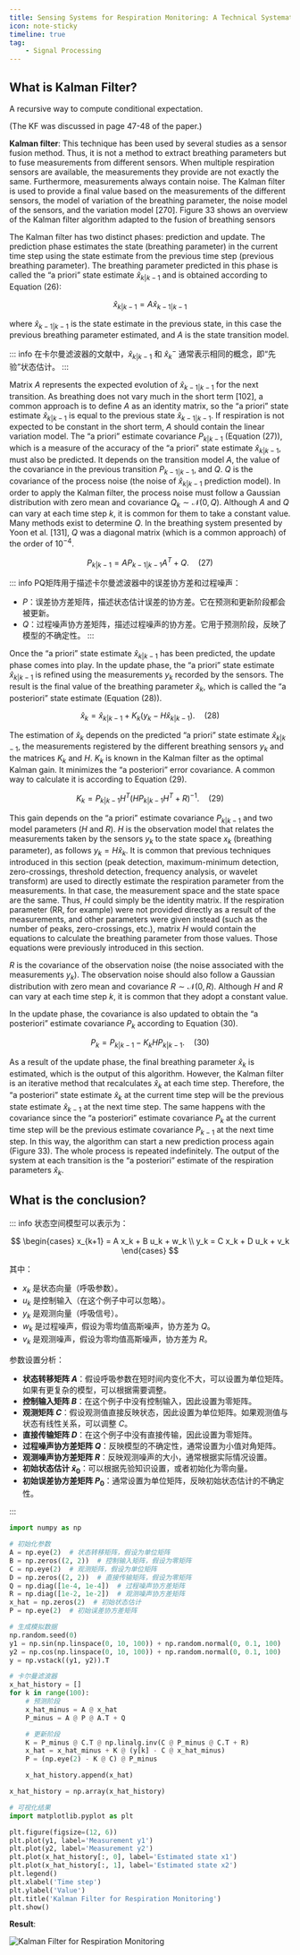 ```yaml
---
title: Sensing Systems for Respiration Monitoring: A Technical Systematic Review
icon: note-sticky
timeline: true
tag:
    - Signal Processing
---
```


## What is Kalman Filter?

A recursive way to compute conditional expectation.

(The KF was discussed in page 47-48 of the paper.)

**Kalman filter**: This technique has been used by several studies as a sensor fusion method. Thus, it is not a method to extract breathing parameters but to fuse measurements from different sensors. When multiple respiration sensors are available, the measurements they provide are not exactly the same. Furthermore, measurements always contain noise. The Kalman filter is used to provide a final value based on the measurements of the different sensors, the model of variation of the breathing parameter, the noise model of the sensors, and the variation model [270]. Figure 33 shows an overview of the Kalman filter algorithm adapted to the fusion of breathing sensors

The Kalman filter has two distinct phases: prediction and update. The prediction phase estimates the state (breathing parameter) in the current time step using the state estimate from the previous time step (previous breathing parameter). The breathing parameter predicted in this phase is called the “a priori” state estimate $\hat{x}_{k|k-1}$ and is obtained according to Equation (26):

$$
\hat{x}_{k|k-1} = A \hat{x}_{k-1|k-1}
$$

where $\hat{x}_{k-1|k-1}$ is the state estimate in the previous state, in this case the previous breathing parameter estimated, and $A$ is the state transition model. 

::: info
在卡尔曼滤波器的文献中，$\hat{x}_{k|k-1}$ 和 $\hat{x}^{-}_k$ 通常表示相同的概念，即“先验”状态估计。
:::


Matrix $A$ represents the expected evolution of $\hat{x}_{k-1|k-1}$ for the next transition. As breathing does not vary much in the short term [102], a common approach is to define $A$ as an identity matrix, so the “a priori” state estimate $\hat{x}_{k|k-1}$ is equal to the previous state $\hat{x}_{k-1|k-1}$. If respiration is not expected to be constant in the short term, $A$ should contain the linear variation model. The “a priori” estimate covariance $P_{k|k-1}$ (Equation (27)), which is a measure of the accuracy of the “a priori” state estimate $\hat{x}_{k|k-1}$, must also be predicted. It depends on the transition model $A$, the value of the covariance in the previous transition $P_{k-1|k-1}$, and $Q$. $Q$ is the covariance of the process noise (the noise of $\hat{x}_{k|k-1}$ prediction model). In order to apply the Kalman filter, the process noise must follow a Gaussian distribution with zero mean and covariance $Q_k \sim \mathcal{N}(0, Q)$. Although $A$ and $Q$ can vary at each time step $k$, it is common for them to take a constant value. Many methods exist to determine $Q$. In the breathing system presented by Yoon et al. [131], $Q$ was a diagonal matrix (which is a common approach) of the order of $10^{-4}$.

$$
P_{k|k-1} = A P_{k-1|k-1} A^T + Q. \quad (27)
$$

::: info
PQ矩阵用于描述卡尔曼滤波器中的误差协方差和过程噪声：

- $P$：误差协方差矩阵，描述状态估计误差的协方差。它在预测和更新阶段都会被更新。
- $Q$：过程噪声协方差矩阵，描述过程噪声的协方差。它用于预测阶段，反映了模型的不确定性。
:::

Once the “a priori” state estimate $\hat{x}_{k|k-1}$ has been predicted, the update phase comes into play. In the update phase, the “a priori” state estimate $\hat{x}_{k|k-1}$ is refined using the measurements $y_k$ recorded by the sensors. The result is the final value of the breathing parameter $\hat{x}_k$, which is called the “a posteriori” state estimate (Equation (28)).

$$
\hat{x}_k = \hat{x}_{k|k-1} + K_k (y_k - H \hat{x}_{k|k-1}). \quad (28)
$$

The estimation of $\hat{x}_k$ depends on the predicted “a priori” state estimate $\hat{x}_{k|k-1}$, the measurements registered by the different breathing sensors $y_k$ and the matrices $K_k$ and $H$. $K_k$ is known in the Kalman filter as the optimal Kalman gain. It minimizes the “a posteriori” error covariance. A common way to calculate it is according to Equation (29).

$$
K_k = P_{k|k-1} H^T (H P_{k|k-1} H^T + R)^{-1}. \quad (29)
$$

This gain depends on the “a priori” estimate covariance $P_{k|k-1}$ and two model parameters ($H$ and $R$). $H$ is the observation model that relates the measurements taken by the sensors $y_k$ to the state space $x_k$ (breathing parameter), as follows $y_k = H \hat{x}_k$. It is common that previous techniques introduced in this section (peak detection, maximum-minimum detection, zero-crossings, threshold detection, frequency analysis, or wavelet transform) are used to directly estimate the respiration parameter from the measurements. In that case, the measurement space and the state space are the same. Thus, $H$ could simply be the identity matrix. If the respiration parameter (RR, for example) were not provided directly as a result of the measurements, and other parameters were given instead (such as the number of peaks, zero-crossings, etc.), matrix $H$ would contain the equations to calculate the breathing parameter from those values. Those equations were previously introduced in this section. 

$R$ is the covariance of the observation noise (the noise associated with the measurements $y_k$). The observation noise should also follow a Gaussian distribution with zero mean and covariance $R \sim \mathcal{N}(0, R)$. Although $H$ and $R$ can vary at each time step $k$, it is common that they adopt a constant value. 

In the update phase, the covariance is also updated to obtain the “a posteriori” estimate covariance $P_k$ according to Equation (30).

$$
P_k = P_{k|k-1} - K_k H P_{k|k-1}. \quad (30)
$$

As a result of the update phase, the final breathing parameter $\hat{x}_k$ is estimated, which is the output of this algorithm. However, the Kalman filter is an iterative method that recalculates $\hat{x}_k$ at each time step. Therefore, the “a posteriori” state estimate $\hat{x}_k$ at the current time step will be the previous state estimate $\hat{x}_{k-1}$ at the next time step. The same happens with the covariance since the “a posteriori” estimate covariance $P_k$ at the current time step will be the previous estimate covariance $P_{k-1}$ at the next time step. In this way, the algorithm can start a new prediction process again (Figure 33). The whole process is repeated indefinitely. The output of the system at each transition is the “a posteriori” estimate of the respiration parameters $\hat{x}_k$.

## What is the conclusion?

::: info
状态空间模型可以表示为：

$$
\begin{cases}
x_{k+1} = A x_k + B u_k + w_k \\
y_k = C x_k + D u_k + v_k
\end{cases}
$$

其中：

- $x_k$ 是状态向量（呼吸参数）。
- $u_k$ 是控制输入（在这个例子中可以忽略）。
- $y_k$ 是观测向量（呼吸信号）。
- $w_k$ 是过程噪声，假设为零均值高斯噪声，协方差为 $Q$。
- $v_k$ 是观测噪声，假设为零均值高斯噪声，协方差为 $R$。

参数设置分析：

- **状态转移矩阵 $A$**：假设呼吸参数在短时间内变化不大，可以设置为单位矩阵。如果有更复杂的模型，可以根据需要调整。
- **控制输入矩阵 $B$**：在这个例子中没有控制输入，因此设置为零矩阵。
- **观测矩阵 $C$**：假设观测值直接反映状态，因此设置为单位矩阵。如果观测值与状态有线性关系，可以调整 $C$。
- **直接传输矩阵 $D$**：在这个例子中没有直接传输，因此设置为零矩阵。
- **过程噪声协方差矩阵 $Q$**：反映模型的不确定性，通常设置为小值对角矩阵。
- **观测噪声协方差矩阵 $R$**：反映观测噪声的大小，通常根据实际情况设置。
- **初始状态估计 $\hat{x}_0$**：可以根据先验知识设置，或者初始化为零向量。
- **初始误差协方差矩阵 $P_0$**：通常设置为单位矩阵，反映初始状态估计的不确定性。

:::

```python
import numpy as np

# 初始化参数
A = np.eye(2)  # 状态转移矩阵，假设为单位矩阵
B = np.zeros((2, 2))  # 控制输入矩阵，假设为零矩阵
C = np.eye(2)  # 观测矩阵，假设为单位矩阵
D = np.zeros((2, 2))  # 直接传输矩阵，假设为零矩阵
Q = np.diag([1e-4, 1e-4])  # 过程噪声协方差矩阵
R = np.diag([1e-2, 1e-2])  # 观测噪声协方差矩阵
x_hat = np.zeros(2)  # 初始状态估计
P = np.eye(2)  # 初始误差协方差矩阵

# 生成模拟数据
np.random.seed(0)
y1 = np.sin(np.linspace(0, 10, 100)) + np.random.normal(0, 0.1, 100)
y2 = np.cos(np.linspace(0, 10, 100)) + np.random.normal(0, 0.1, 100)
y = np.vstack((y1, y2)).T

# 卡尔曼滤波器
x_hat_history = []
for k in range(100):
    # 预测阶段
    x_hat_minus = A @ x_hat
    P_minus = A @ P @ A.T + Q

    # 更新阶段
    K = P_minus @ C.T @ np.linalg.inv(C @ P_minus @ C.T + R)
    x_hat = x_hat_minus + K @ (y[k] - C @ x_hat_minus)
    P = (np.eye(2) - K @ C) @ P_minus

    x_hat_history.append(x_hat)

x_hat_history = np.array(x_hat_history)

# 可视化结果
import matplotlib.pyplot as plt

plt.figure(figsize=(12, 6))
plt.plot(y1, label='Measurement y1')
plt.plot(y2, label='Measurement y2')
plt.plot(x_hat_history[:, 0], label='Estimated state x1')
plt.plot(x_hat_history[:, 1], label='Estimated state x2')
plt.legend()
plt.xlabel('Time step')
plt.ylabel('Value')
plt.title('Kalman Filter for Respiration Monitoring')
plt.show()
```

**Result**:

![Kalman Filter for Respiration Monitoring](/kalmanfilter.png)